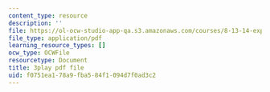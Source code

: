 ```yaml
---
content_type: resource
description: ''
file: https://ol-ocw-studio-app-qa.s3.amazonaws.com/courses/8-13-14-experimental-physics-i-ii-junior-lab-fall-2016-spring-2017/f0751ea178a9fba584f1094d7f0ad3c2_vcnmiPAeNFE.pdf
file_type: application/pdf
learning_resource_types: []
ocw_type: OCWFile
resourcetype: Document
title: 3play pdf file
uid: f0751ea1-78a9-fba5-84f1-094d7f0ad3c2
---
```

